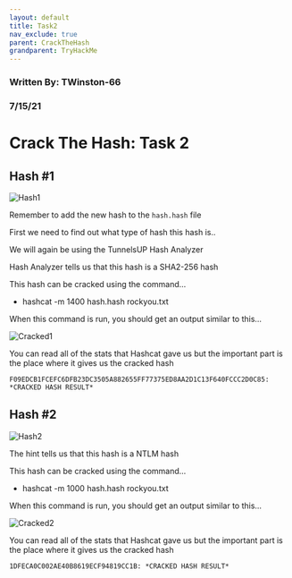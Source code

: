 ```yaml
---
layout: default
title: Task2
nav_exclude: true
parent: CrackTheHash
grandparent: TryHackMe
---
```


### Written By: TWinston-66 
### 7/15/21
# Crack The Hash: Task 2

## Hash #1

![Hash1](https://i.imgur.com/UMuqni7.png)
 
 Remember to add the new hash to the `hash.hash` file 
 
 First we need to find out what type of hash this hash is..
 
 We will again be using the TunnelsUP Hash Analyzer 
 
 Hash Analyzer tells us that this hash is a SHA2-256 hash
 
 This hash can be cracked using the command...
 
 - hashcat -m 1400 hash.hash rockyou.txt

When this command is run, you should get an output similar to this...

![Cracked1](https://i.imgur.com/6k7lUnz.png)

  You can read all of the stats that Hashcat gave us but the important part is the place where it gives us the cracked hash
  
  `F09EDCB1FCEFC6DFB23DC3505A882655FF77375ED8AA2D1C13F640FCCC2D0C85: *CRACKED HASH RESULT*`

  
  ## Hash #2
  
  ![Hash2](https://i.imgur.com/a1K26Wv.png)
  
  The hint tells us that this hash is a NTLM hash
  
  This hash can be cracked using the command...
  
  - hashcat -m 1000 hash.hash rockyou.txt

When this command is run, you should get an output similar to this...

![Cracked2](https://i.imgur.com/exV1wSy.png)

  You can read all of the stats that Hashcat gave us but the important part is the place where it gives us the cracked hash
  
  `1DFECA0C002AE40B8619ECF94819CC1B: *CRACKED HASH RESULT*`